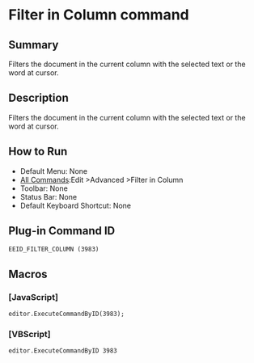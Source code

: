# Filter in Column command

## Summary

Filters the document in the current column with the selected text or the word at cursor.

## Description

Filters the document in the current column with the selected text or the word at cursor.

## How to Run

- Default Menu: None
- [All Commands](../tools/all_commands):Edit \>Advanced
\>Filter in Column
- Toolbar: None
- Status Bar: None
- Default Keyboard Shortcut: None

## Plug-in Command ID

```
EEID_FILTER_COLUMN (3983)```

## Macros

### \[JavaScript\]

```
editor.ExecuteCommandByID(3983);
```

### \[VBScript\]

```
editor.ExecuteCommandByID 3983
```
